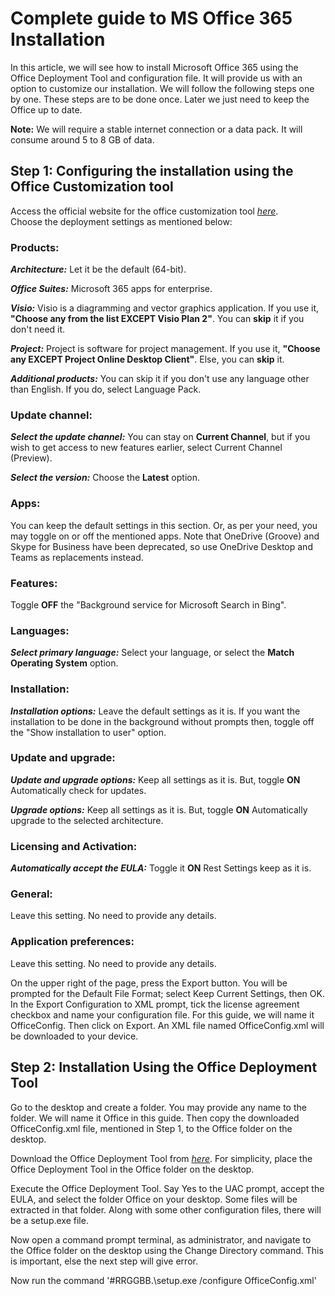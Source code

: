 # Complete guide to MS Office 365 Installation

In this article, we will see how to install Microsoft Office 365 using the Office Deployment Tool and configuration file. It will provide us with an option to customize our installation. We will follow the following steps one by one. These steps are to be done once. Later we just need to keep the Office up to date.

**Note:** We will require a stable internet connection or a data pack. It will consume around 5 to 8 GB of data.

## Step 1: Configuring the installation using the Office Customization tool

Access the official website for the office customization tool _[here](https://config.office.com/deploymentsettings)_.<br>
Choose the deployment settings as mentioned below:<br>

### Products:
_**Architecture:**_ Let it be the default (64-bit).

_**Office Suites:**_ Microsoft 365 apps for enterprise.

_**Visio:**_ Visio is a diagramming and vector graphics application. If you use it, **"Choose any from the list EXCEPT Visio Plan 2"**. You can **skip** it if you don't need it.

_**Project:**_ Project is software for project management. If you use it, **"Choose any EXCEPT Project Online Desktop Client"**. Else, you can **skip** it.

_**Additional products:**_ You can skip it if you don't use any language other than English. If you do, select Language Pack.


### Update channel:
_**Select the update channel:**_ You can stay on **Current Channel**, but if you wish to get access to new features earlier, select Current Channel (Preview).

_**Select the version:**_ Choose the **Latest** option.

### Apps:

You can keep the default settings in this section. Or, as per your need, you may toggle on or off the mentioned apps. Note that OneDrive (Groove) and Skype for Business have been deprecated, so use OneDrive Desktop and Teams as replacements instead.

### Features:

Toggle **OFF** the "Background service for Microsoft Search in Bing".

### Languages:

_**Select primary language:**_ Select your language, or select the **Match Operating System** option.

### Installation:

_**Installation options:**_ Leave the default settings as it is. If you want the installation to be done in the background without prompts then, toggle off the "Show installation to user" option.

### Update and upgrade:

_**Update and upgrade options:**_ Keep all settings as it is. But, toggle **ON** Automatically check for updates.

_**Upgrade options:**_ Keep all settings as it is. But, toggle **ON** Automatically upgrade to the selected architecture.

### Licensing and Activation:

_**Automatically accept the EULA:**_ Toggle it **ON**
Rest Settings keep as it is.

### General:

Leave this setting. No need to provide any details.

### Application preferences:

Leave this setting. No need to provide any details.

On the upper right of the page, press the Export button. You will be prompted for the Default File Format; select Keep Current Settings, then OK. In the Export Configuration to XML prompt, tick the license agreement checkbox and name your configuration file. For this guide, we will name it OfficeConfig. Then click on Export. An XML file named OfficeConfig.xml will be downloaded to your device.


## Step 2: Installation Using the Office Deployment Tool

Go to the desktop and create a folder. You may provide any name to the folder. We will name it Office in this guide. Then copy the downloaded OfficeConfig.xml file, mentioned in Step 1, to the Office folder on the desktop.<br>

Download the Office Deployment Tool from _[here](https://www.microsoft.com/en-us/download/details.aspx?id=49117)_. For simplicity, place the Office Deployment Tool in the Office folder on the desktop.<br>

Execute the Office Deployment Tool. Say Yes to the UAC prompt, accept the EULA, and select the folder Office on your desktop. Some files will be extracted in that folder. Along with some other configuration files, there will be a setup.exe file.<br>

Now open a command prompt terminal, as administrator, and navigate to the Office folder on the desktop using the Change Directory command. This is important, else the next step will give error.

Now run the command '#RRGGBB.\setup.exe /configure OfficeConfig.xml'
